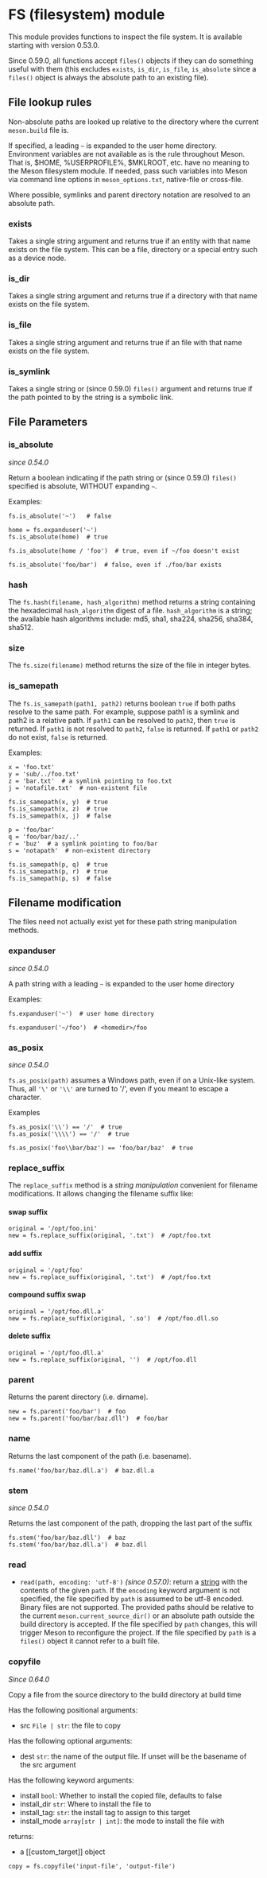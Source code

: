 # FS (filesystem) module

This module provides functions to inspect the file system. It is
available starting with version 0.53.0.

Since 0.59.0, all functions accept `files()` objects if they can do something
useful with them (this excludes `exists`, `is_dir`, `is_file`, `is_absolute`
since a `files()` object is always the absolute path to an existing file).

## File lookup rules

Non-absolute paths are looked up relative to the directory where the
current `meson.build` file is.

If specified, a leading `~` is expanded to the user home directory.
Environment variables are not available as is the rule throughout Meson.
That is, $HOME, %USERPROFILE%, $MKLROOT, etc. have no meaning to the Meson
filesystem module. If needed, pass such variables into Meson via command
line options in `meson_options.txt`, native-file or cross-file.

Where possible, symlinks and parent directory notation are resolved to an
absolute path.

### exists

Takes a single string argument and returns true if an entity with that
name exists on the file system. This can be a file, directory or a
special entry such as a device node.

### is_dir

Takes a single string argument and returns true if a directory with
that name exists on the file system.

### is_file

Takes a single string argument and returns true if an file with that
name exists on the file system.

### is_symlink

Takes a single string or (since 0.59.0) `files()` argument and returns true if
the path pointed to by the string is a symbolic link.

## File Parameters

### is_absolute

*since 0.54.0*

Return a boolean indicating if the path string or (since 0.59.0) `files()`
specified is absolute, WITHOUT expanding `~`.

Examples:

```meson
fs.is_absolute('~')   # false

home = fs.expanduser('~')
fs.is_absolute(home)  # true

fs.is_absolute(home / 'foo')  # true, even if ~/foo doesn't exist

fs.is_absolute('foo/bar')  # false, even if ./foo/bar exists
```

### hash

The `fs.hash(filename, hash_algorithm)` method returns a string containing
the hexadecimal `hash_algorithm` digest of a file.
`hash_algorithm` is a string; the available hash algorithms include:
md5, sha1, sha224, sha256, sha384, sha512.

### size

The `fs.size(filename)` method returns the size of the file in integer bytes.

### is_samepath

The `fs.is_samepath(path1, path2)` returns boolean `true` if both
paths resolve to the same path. For example, suppose path1 is a
symlink and path2 is a relative path. If `path1` can be resolved to
`path2`, then `true` is returned. If `path1` is not resolved to
`path2`, `false` is returned. If `path1` or `path2` do not exist,
`false` is returned.

Examples:

```meson
x = 'foo.txt'
y = 'sub/../foo.txt'
z = 'bar.txt'  # a symlink pointing to foo.txt
j = 'notafile.txt'  # non-existent file

fs.is_samepath(x, y)  # true
fs.is_samepath(x, z)  # true
fs.is_samepath(x, j)  # false

p = 'foo/bar'
q = 'foo/bar/baz/..'
r = 'buz'  # a symlink pointing to foo/bar
s = 'notapath'  # non-existent directory

fs.is_samepath(p, q)  # true
fs.is_samepath(p, r)  # true
fs.is_samepath(p, s)  # false
```

## Filename modification

The files need not actually exist yet for these path string
manipulation methods.

### expanduser

*since 0.54.0*

A path string with a leading `~` is expanded to the user home
directory

Examples:

```meson
fs.expanduser('~')  # user home directory

fs.expanduser('~/foo')  # <homedir>/foo
```

### as_posix

*since 0.54.0*

`fs.as_posix(path)` assumes a Windows path, even if on a Unix-like
system. Thus, all `'\'` or `'\\'` are turned to '/', even if you meant
to escape a character.

Examples

```meson
fs.as_posix('\\') == '/'  # true
fs.as_posix('\\\\') == '/'  # true

fs.as_posix('foo\\bar/baz') == 'foo/bar/baz'  # true
```

### replace_suffix

The `replace_suffix` method is a *string manipulation* convenient for
filename modifications. It allows changing the filename suffix like:

#### swap suffix

```meson
original = '/opt/foo.ini'
new = fs.replace_suffix(original, '.txt')  # /opt/foo.txt
```

#### add suffix

```meson
original = '/opt/foo'
new = fs.replace_suffix(original, '.txt')  # /opt/foo.txt
```

#### compound suffix swap

```meson
original = '/opt/foo.dll.a'
new = fs.replace_suffix(original, '.so')  # /opt/foo.dll.so
```

#### delete suffix

```meson
original = '/opt/foo.dll.a'
new = fs.replace_suffix(original, '')  # /opt/foo.dll
```

### parent

Returns the parent directory (i.e. dirname).

```meson
new = fs.parent('foo/bar')  # foo
new = fs.parent('foo/bar/baz.dll')  # foo/bar
```

### name

Returns the last component of the path (i.e. basename).

```meson
fs.name('foo/bar/baz.dll.a')  # baz.dll.a
```

### stem

*since 0.54.0*

Returns the last component of the path, dropping the last part of the
suffix

```meson
fs.stem('foo/bar/baz.dll')  # baz
fs.stem('foo/bar/baz.dll.a')  # baz.dll
```

### read
- `read(path, encoding: 'utf-8')` *(since 0.57.0)*:
   return a [string](Syntax.md#strings) with the contents of the given `path`.
   If the `encoding` keyword argument is not specified, the file specified by
   `path` is assumed to be utf-8 encoded. Binary files are not supported. The
   provided paths should be relative to the current `meson.current_source_dir()`
   or an absolute path outside the build directory is accepted. If the file
   specified by `path` changes, this will trigger Meson to reconfigure the
   project. If the file specified by `path` is a `files()` object it
   cannot refer to a built file.


### copyfile

*Since 0.64.0*

Copy a file from the source directory to the build directory at build time

Has the following positional arguments:
   - src `File | str`: the file to copy

Has the following optional arguments:
   - dest `str`: the name of the output file. If unset will be the basename of
     the src argument

Has the following keyword arguments:
   - install `bool`: Whether to install the copied file, defaults to false
   - install_dir `str`: Where to install the file to
   - install_tag: `str`: the install tag to assign to this target
   - install_mode `array[str | int]`: the mode to install the file with

returns:
   - a [[custom_target]] object

```meson
copy = fs.copyfile('input-file', 'output-file')
```
